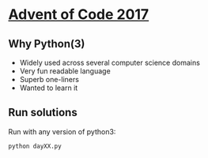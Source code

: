 # [Advent of Code 2017](https://adventofcode.com/2017)

## Why Python(3)

- Widely used across several computer science domains
- Very fun readable language
- Superb one-liners
- Wanted to learn it

## Run solutions

Run with any version of python3:

`python dayXX.py`
